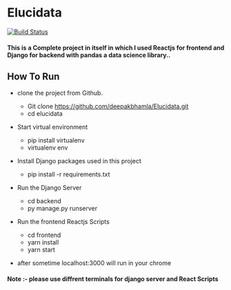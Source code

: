 # Elucidata


[![Build Status](https://travis-ci.org/joemccann/dillinger.svg?branch=master)](https://travis-ci.org/joemccann/dillinger)

#### This is a Complete project in itself in which I used Reactjs for frontend and Django for backend with pandas a data science library..
## How To Run 
- clone the project from Github.
  -  Git clone https://github.com/deepakbhamla/Elucidata.git
  - cd elucidata 
- Start virtual environment
  - pip install virtualenv
  - virtualenv env
- Install Django packages used in this project
  - pip install -r requirements.txt
  
- Run the Django Server
  - cd backend
  - py manage.py runserver
- Run the frontend Reactjs Scripts
  - cd frontend
  - yarn install
  - yarn start
- after sometime localhost:3000 will run in your chrome
#### Note :- please use diffrent terminals for  django server and React Scripts

